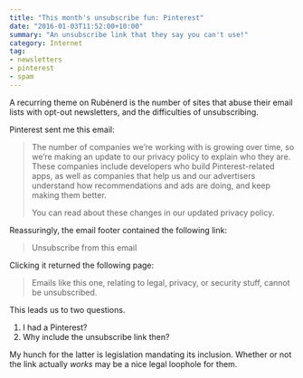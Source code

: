 ```yaml
---
title: "This month's unsubscribe fun: Pinterest"
date: "2016-01-03T11:52:00+10:00"
summary: "An unsubscribe link that they say you can't use!"
category: Internet
tag:
- newsletters
- pinterest
- spam
---
```

A recurring theme on Rubénerd is the number of sites that abuse their email lists with opt-out newsletters, and the difficulties of unsubscribing.

Pinterest sent me this email:

> The number of companies we’re working with is growing over time, so we’re making an update to our privacy policy to explain who they are. These companies include developers who build Pinterest-related apps, as well as companies that help us and our advertisers understand how recommendations and ads are doing, and keep making them better.
>
> You can read about these changes in our updated privacy policy. 

Reassuringly, the email footer contained the following link:

> Unsubscribe from this email

Clicking it returned the following page:

> Emails like this one, relating to legal, privacy, or security stuff, cannot be unsubscribed.

This leads us to two questions.

1. I had a Pinterest?
2. Why include the unsubscribe link then?

My hunch for the latter is legislation mandating its inclusion. Whether or not the link actually *works* may be a nice legal loophole for them.

